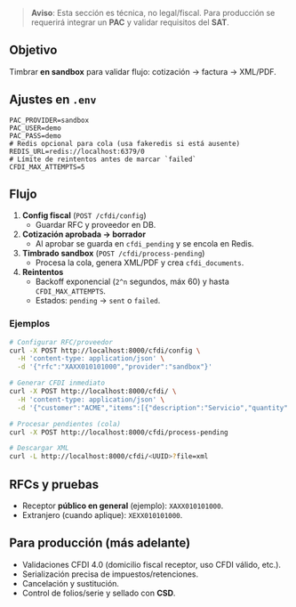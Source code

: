 > **Aviso**: Esta sección es técnica, no legal/fiscal. Para producción se requerirá integrar un **PAC** y validar requisitos del **SAT**.

## Objetivo

Timbrar **en sandbox** para validar flujo: cotización → factura → XML/PDF.

## Ajustes en `.env`

```dotenv
PAC_PROVIDER=sandbox
PAC_USER=demo
PAC_PASS=demo
# Redis opcional para cola (usa fakeredis si está ausente)
REDIS_URL=redis://localhost:6379/0
# Límite de reintentos antes de marcar `failed`
CFDI_MAX_ATTEMPTS=5
```

## Flujo

1. **Config fiscal** (`POST /cfdi/config`)
    - Guardar RFC y proveedor en DB.
2. **Cotización aprobada → borrador**
    - Al aprobar se guarda en `cfdi_pending` y se encola en Redis.
3. **Timbrado sandbox** (`POST /cfdi/process-pending`)
    - Procesa la cola, genera XML/PDF y crea `cfdi_documents`.
4. **Reintentos**
    - Backoff exponencial (`2^n` segundos, máx 60) y hasta `CFDI_MAX_ATTEMPTS`.
    - Estados: `pending` → `sent` o `failed`.

### Ejemplos

```bash
# Configurar RFC/proveedor
curl -X POST http://localhost:8000/cfdi/config \
  -H 'content-type: application/json' \
  -d '{"rfc":"XAXX010101000","provider":"sandbox"}'

# Generar CFDI inmediato
curl -X POST http://localhost:8000/cfdi/ \
  -H 'content-type: application/json' \
  -d '{"customer":"ACME","items":[{"description":"Servicio","quantity":1,"unit_price":100}]}'

# Procesar pendientes (cola)
curl -X POST http://localhost:8000/cfdi/process-pending

# Descargar XML
curl -L http://localhost:8000/cfdi/<UUID>?file=xml
```

## RFCs y pruebas

- Receptor **público en general** (ejemplo): `XAXX010101000`.
- Extranjero (cuando aplique): `XEXX010101000`.

## Para producción (más adelante)

- Validaciones CFDI 4.0 (domicilio fiscal receptor, uso CFDI válido, etc.).
- Serialización precisa de impuestos/retenciones.
- Cancelación y sustitución.
- Control de folios/serie y sellado con **CSD**.
